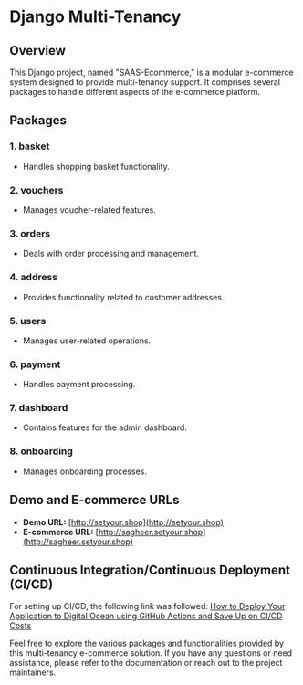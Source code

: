 # Django Multi-Tenancy

## Overview

This Django project, named "SAAS-Ecommerce," is a modular e-commerce system designed to provide multi-tenancy support. It comprises several packages to handle different aspects of the e-commerce platform.

## Packages

### 1. basket
   - Handles shopping basket functionality.

### 2. vouchers
   - Manages voucher-related features.

### 3. orders
   - Deals with order processing and management.

### 4. address
   - Provides functionality related to customer addresses.

### 5. users
   - Manages user-related operations.

### 6. payment
   - Handles payment processing.

### 7. dashboard
   - Contains features for the admin dashboard.

### 8. onboarding
   - Manages onboarding processes.

## Demo and E-commerce URLs

- **Demo URL:** [http://setyour.shop](http://setyour.shop)
- **E-commerce URL:** [http://sagheer.setyour.shop](http://sagheer.setyour.shop)

## Continuous Integration/Continuous Deployment (CI/CD)

For setting up CI/CD, the following link was followed:
[How to Deploy Your Application to Digital Ocean using GitHub Actions and Save Up on CI/CD Costs](https://medium.com/swlh/how-to-deploy-your-application-to-digital-ocean-using-github-actions-and-save-up-on-ci-cd-costs-74b7315facc2)

Feel free to explore the various packages and functionalities provided by this multi-tenancy e-commerce solution. If you have any questions or need assistance, please refer to the documentation or reach out to the project maintainers.